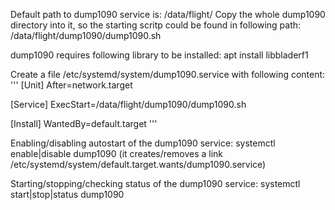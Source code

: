 Default path to dump1090 service is: /data/flight/
Copy the whole dump1090 directory into it, so the starting scritp could be found in following path:
/data/flight/dump1090/dump1090.sh

dump1090 requires following library to be installed:
apt install libbladerf1

Create a file /etc/systemd/system/dump1090.service with following content:
'''
[Unit]
After=network.target

[Service]
ExecStart=/data/flight/dump1090/dump1090.sh

[Install]
WantedBy=default.target
'''

Enabling/disabling autostart of the dump1090 service:
systemctl enable|disable dump1090   (it creates/removes a link /etc/systemd/system/default.target.wants/dump1090.service)

Starting/stopping/checking status of the dump1090 service:
systemctl start|stop|status dump1090
